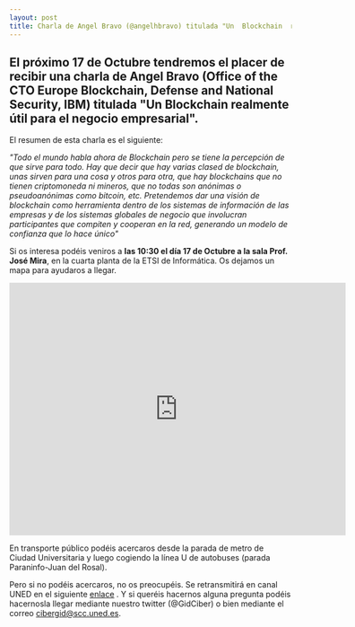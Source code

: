 ```yaml
---
layout: post
title: Charla de Angel Bravo (@angelhbravo) titulada "Un  Blockchain  realmente útil  para  el negocio  empresarial"
---
```


## El próximo 17 de Octubre tendremos el placer de recibir una charla de Angel Bravo (Office of the CTO Europe Blockchain,  Defense and National Security, IBM) titulada "Un  Blockchain  realmente útil  para  el negocio  empresarial".

El resumen de esta charla es el siguiente:

*"Todo el  mundo  habla  ahora  de Blockchain pero   se tiene la  percepción  de que sirve  para  todo.  Hay que decir  que  hay varias clased  de blockchain,  unas  sirven  para  una cosa  y otros  para  otra,  que   hay  blockchains  que no  tienen criptomoneda ni mineros,  que no  todas  son  anónimas  o  pseudoanónimas  como  bitcoin, etc.   Pretendemos  dar  una  visión de blockchain  como  herramienta  dentro  de los sistemas  de información  de las empresas y  de los  sistemas  globales  de  negocio  que  involucran participantes  que  compiten  y   cooperan  en  la red, generando  un modelo  de  confianza  que lo  hace  único"*

Si os interesa podéis veniros a **las 10:30 el día 17 de Octubre a la sala Prof. José Mira**, en la cuarta planta de la ETSI de Informática. Os dejamos un mapa para ayudaros a llegar. 

<iframe src="https://www.google.com/maps/embed?pb=!1m18!1m12!1m3!1d3036.101786183031!2d-3.740221584603051!3d40.45088407936129!2m3!1f0!2f0!3f0!3m2!1i1024!2i768!4f13.1!3m3!1m2!1s0xd42282c9067557f%3A0x874e55b37d2d193c!2sUNED-ETSI+Inform%C3%A1tica!5e0!3m2!1ses!2ses!4v1539070163555" width="600" height="450" frameborder="0" style="border:0" allowfullscreen></iframe>

En transporte público podéis acercaros desde la parada de metro de Ciudad Universitaria y luego cogiendo la línea U de autobuses (parada Paraninfo-Juan del Rosal).
 
Pero si no podéis acercaros, no os preocupéis. Se retransmitirá en canal UNED en el siguiente [enlace](https://canal.uned.es/live/event/5bbb173bb1111f476d8b4569) . Y si queréis hacernos alguna pregunta podéis hacernosla llegar mediante nuestro twitter (@GidCiber) o bien mediante el correo cibergid@scc.uned.es.
